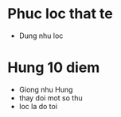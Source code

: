 # Phuc loc that te
- Dung nhu loc
# Hung 10 diem
- Giong nhu Hung
- thay doi mot so thu
- loc la do toi